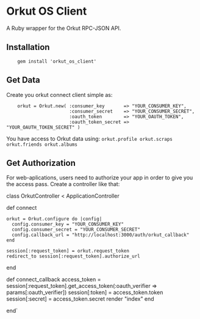 # Orkut OS Client
A Ruby wrapper for the Orkut RPC-JSON API.

## Installation
```   
    gem install 'orkut_os_client'
```


## Get Data
Create you orkut connect client simple as:

```
    orkut = Orkut.new( :consumer_key       => "YOUR_CONSUMER_KEY",
                       :consumer_secret    => "YOUR_CONSUMER_SECRET",
                       :oauth_token        => "YOUR_OAUTH_TOKEN",
                       :oauth_token_secret => "YOUR_OAUTH_TOKEN_SECRET" )
```                    

You have access to Orkut data using:
`
    orkut.profile
    orkut.scraps
    orkut.friends
    orkut.albums
`

## Get Authorization
For web-aplications, users need to authorize your app in order to give you the access pass.
Create a controller like that:

class OrkutController < ApplicationController

  def connect

    orkut = Orkut.configure do |config|
      config.consumer_key = "YOUR_CONSUMER_KEY"
      config.consumer_secret = "YOUR_CONSUMER_SECRET"
      config.callback_url = "http://localhost:3000/auth/orkut_callback"
    end

    session[:request_token] = orkut.request_token
    redirect_to session[:request_token].authorize_url
  end

  def connect_callback
    access_token = session[:request_token].get_access_token(:oauth_verifier => params[:oauth_verifier])
    session[:token]  = access_token.token
    session[:secret] = access_token.secret
    render "index"
  end

end`

